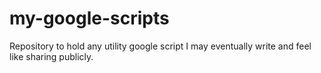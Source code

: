 # my-google-scripts
Repository to hold any utility google script I may eventually write and feel like sharing publicly.
